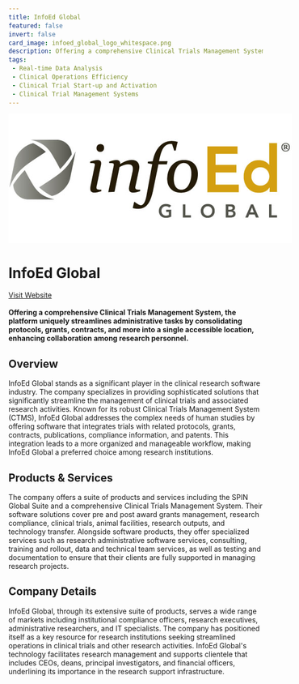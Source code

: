 ```yaml
---
title: InfoEd Global
featured: false
invert: false
card_image: infoed_global_logo_whitespace.png
description: Offering a comprehensive Clinical Trials Management System, the platform uniquely streamlines administrative tasks by consolidating protocols, grants, contracts, and more into a single accessible location, enhancing collaboration among research personnel.
tags: 
 - Real-time Data Analysis
 - Clinical Operations Efficiency
 - Clinical Trial Start-up and Activation
 - Clinical Trial Management Systems
---
```


<div align="center">
<a href="https://www.infoedglobal.com/products/clinical-trials/">
<img src="infoed_global_logo_whitespace.png" alt="Logo" style="min-width: 200px; max-width: 600px; height: auto;" >
</a>
</div>

# InfoEd Global
<a href="https://www.infoedglobal.com/products/clinical-trials/">Visit Website</a>
<br>
<br>
**Offering a comprehensive Clinical Trials Management System, the platform uniquely streamlines administrative tasks by consolidating protocols, grants, contracts, and more into a single accessible location, enhancing collaboration among research personnel.**

## Overview
InfoEd Global stands as a significant player in the clinical research software industry. The company specializes in providing sophisticated solutions that significantly streamline the management of clinical trials and associated research activities. Known for its robust Clinical Trials Management System (CTMS), InfoEd Global addresses the complex needs of human studies by offering software that integrates trials with related protocols, grants, contracts, publications, compliance information, and patents. This integration leads to a more organized and manageable workflow, making InfoEd Global a preferred choice among research institutions.
## Products & Services 
The company offers a suite of products and services including the SPIN Global Suite and a comprehensive Clinical Trials Management System. Their software solutions cover pre and post award grants management, research compliance, clinical trials, animal facilities, research outputs, and technology transfer. Alongside software products, they offer specialized services such as research administrative software services, consulting, training and rollout, data and technical team services, as well as testing and documentation to ensure that their clients are fully supported in managing research projects.
## Company Details 
InfoEd Global, through its extensive suite of products, serves a wide range of markets including institutional compliance officers, research executives, administrative researchers, and IT specialists. The company has positioned itself as a key resource for research institutions seeking streamlined operations in clinical trials and other research activities. InfoEd Global's technology facilitates research management and supports clientele that includes CEOs, deans, principal investigators, and financial officers, underlining its importance in the research support infrastructure.

